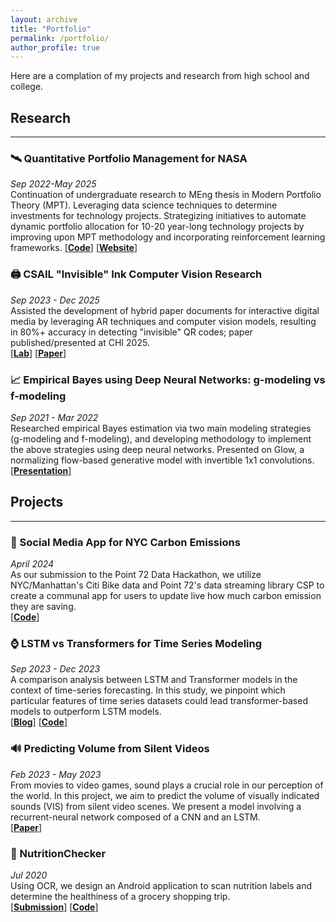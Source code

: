```yaml
---
layout: archive
title: "Portfolio"
permalink: /portfolio/
author_profile: true
---
```

Here are a complation of my projects and research from high school and college.
## Research
---
### 🛰️ Quantitative Portfolio Management for NASA
*Sep 2022-May 2025* \
Continuation of undergraduate research to MEng thesis in Modern Portfolio Theory (MPT). Leveraging data science techniques to determine investments for technology projects. Strategizing initiatives to automate dynamic portfolio allocation for 10-20 year-long technology projects by improving upon MPT methodology and incorporating reinforcement learning frameworks. 
[[**Code**]](https://github.com/rwxhuang/astra-mpt-dashboard) [[**Website**]](https://mit-astra.streamlit.app/)

### 🖨 CSAIL "Invisible" Ink Computer Vision Research
*Sep 2023 - Dec 2025* \
Assisted the development of hybrid paper documents for interactive digital media by leveraging AR techniques and computer vision models, resulting in 80%+ accuracy in detecting "invisible" QR codes; paper published/presented at CHI 2025. \
[[**Lab**]](https://hcie.csail.mit.edu/) [[**Paper**]](https://arxiv.org/abs/2502.17089)

### 📈 Empirical Bayes using Deep Neural Networks: g-modeling vs f-modeling 
*Sep 2021 - Mar 2022* \
Researched empirical Bayes estimation via two main modeling strategies (g-modeling and f-modeling), and developing methodology to implement the above strategies using deep neural networks. Presented on Glow, a normalizing flow-based generative model with invertible 1x1 convolutions. \
 [[**Presentation**]](/files/glow_presentation.pdf)

## Projects
---
### 🍃 Social Media App for NYC Carbon Emissions
*April 2024* \
As our submission to the Point 72 Data Hackathon, we utilize NYC/Manhattan's Citi Bike data and Point 72's data streaming library CSP to create a communal app for users to update live how much carbon emission they are saving. \
[[**Code**]](https://github.com/Point72/csp)

### ⌚️ LSTM vs Transformers for Time Series Modeling
*Sep 2023 - Dec 2023* \
A comparison analysis between LSTM and Transformer models in the context of time-series forecasting. In this study, we pinpoint which particular features of time series datasets could lead transformer-based models to outperform LSTM models. \
[[**Blog**]](https://deep-learning-mit.github.io/staging/blog/2023/time-series-lstm-transformer/)
[[**Code**]](https://github.com/rwxhuang/lstm_vs_transformers)

### 🔊 Predicting Volume from Silent Videos
*Feb 2023 - May 2023* \
From movies to video games, sound plays a crucial role in our perception of the world. In this project, we aim to predict the volume of visually indicated sounds (VIS) from silent video scenes. We present a model involving a recurrent-neural network composed of a CNN and an LSTM. \
[[**Paper**]](/files/comp_vision_final_project.pdf)

### 🥗 NutritionChecker
*Jul 2020* \
Using OCR, we design an Android application to scan nutrition labels and determine the healthiness of a grocery shopping trip. \
[[**Submission**]](https://devpost.com/software/nutritionchecker)
[[**Code**]](https://github.com/rwxhuang/NutritionChecker)
